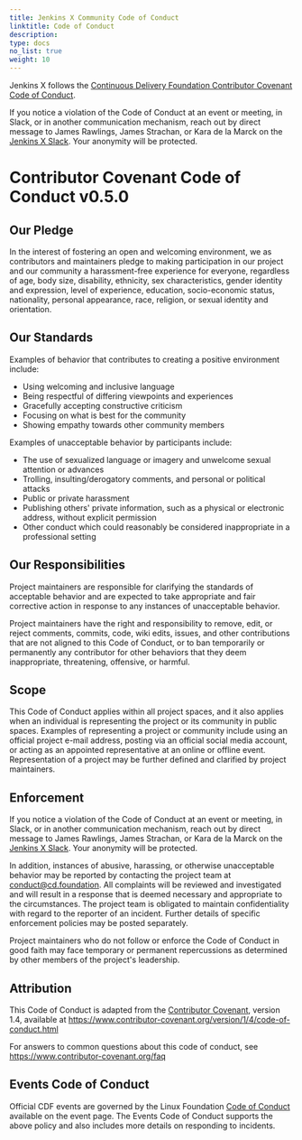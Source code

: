 ```yaml
---
title: Jenkins X Community Code of Conduct
linktitle: Code of Conduct
description: 
type: docs
no_list: true
weight: 10
---
```

Jenkins X follows the [Continuous Delivery Foundation Contributor Covenant Code of Conduct](https://github.com/cdfoundation/toc/blob/master/CODE_OF_CONDUCT.md).

If you notice a violation of the Code of Conduct at an event or meeting, in Slack, or in another communication mechanism, reach out by direct message to James Rawlings, James Strachan, or Kara de la Marck on the [Jenkins X Slack](/community/#slack). Your anonymity will be protected.

# Contributor Covenant Code of Conduct v0.5.0

## Our Pledge

In the interest of fostering an open and welcoming environment, we as
contributors and maintainers pledge to making participation in our project and
our community a harassment-free experience for everyone, regardless of age, body
size, disability, ethnicity, sex characteristics, gender identity and expression,
level of experience, education, socio-economic status, nationality, personal
appearance, race, religion, or sexual identity and orientation.

## Our Standards

Examples of behavior that contributes to creating a positive environment
include:

* Using welcoming and inclusive language
* Being respectful of differing viewpoints and experiences
* Gracefully accepting constructive criticism
* Focusing on what is best for the community
* Showing empathy towards other community members

Examples of unacceptable behavior by participants include:

* The use of sexualized language or imagery and unwelcome sexual attention or advances
* Trolling, insulting/derogatory comments, and personal or political attacks
* Public or private harassment
* Publishing others' private information, such as a physical or electronic
  address, without explicit permission
* Other conduct which could reasonably be considered inappropriate in a
  professional setting

## Our Responsibilities

Project maintainers are responsible for clarifying the standards of acceptable
behavior and are expected to take appropriate and fair corrective action in
response to any instances of unacceptable behavior.

Project maintainers have the right and responsibility to remove, edit, or
reject comments, commits, code, wiki edits, issues, and other contributions
that are not aligned to this Code of Conduct, or to ban temporarily or
permanently any contributor for other behaviors that they deem inappropriate,
threatening, offensive, or harmful.

## Scope

This Code of Conduct applies within all project spaces, and it also applies when
an individual is representing the project or its community in public spaces.
Examples of representing a project or community include using an official
project e-mail address, posting via an official social media account, or acting
as an appointed representative at an online or offline event. Representation of
a project may be further defined and clarified by project maintainers.

## Enforcement

If you notice a violation of the Code of Conduct at an event or meeting, in Slack, or in another communication mechanism, reach out by direct message to James Rawlings, James Strachan, or Kara de la Marck on the [Jenkins X Slack](/community/#slack). Your anonymity will be protected.

In addition, instances of abusive, harassing, or otherwise unacceptable behavior may be
reported by contacting the project team at [conduct@cd.foundation](mailto:conduct@cd.foundation). All
complaints will be reviewed and investigated and will result in a response that
is deemed necessary and appropriate to the circumstances. The project team is
obligated to maintain confidentiality with regard to the reporter of an incident.
Further details of specific enforcement policies may be posted separately.

Project maintainers who do not follow or enforce the Code of Conduct in good
faith may face temporary or permanent repercussions as determined by other
members of the project's leadership.

## Attribution

This Code of Conduct is adapted from the [Contributor Covenant][homepage], version 1.4,
available at https://www.contributor-covenant.org/version/1/4/code-of-conduct.html

[homepage]: https://www.contributor-covenant.org

For answers to common questions about this code of conduct, see
https://www.contributor-covenant.org/faq

## Events Code of Conduct

Official CDF events are governed by the Linux Foundation [Code of Conduct](https://events.linuxfoundation.org/code-of-conduct/) available on the event page. The Events Code of Conduct supports the above policy and also includes more details on responding to incidents.
